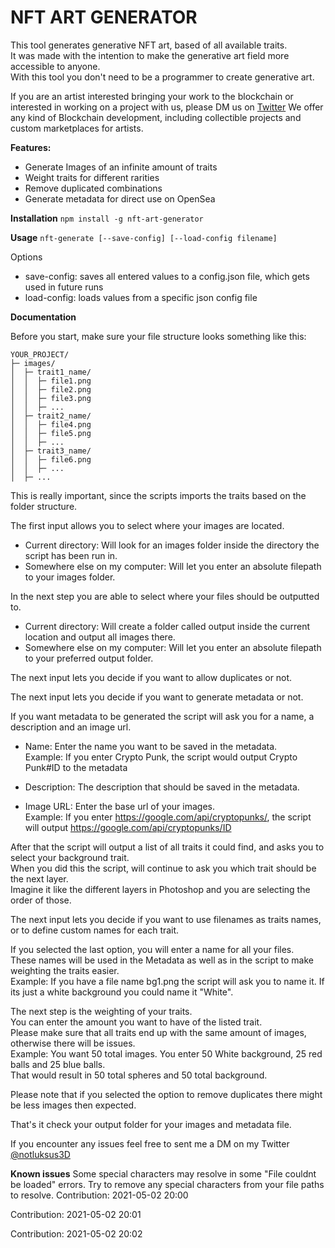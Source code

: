 # NFT ART GENERATOR
This tool generates generative NFT art, based of all available traits.  
It was made with the intention to make the generative art field more accessible to anyone.  
With this tool you don't need to be a programmer to create generative art.

If you are an artist interested bringing your work to the blockchain or interested in working on a project with us, please DM us on [Twitter](https://twitter.com/SphericonIO)
We offer any kind of Blockchain development, including collectible projects and custom marketplaces for artists.


**Features:**
* Generate Images of an infinite amount of traits
* Weight traits for different rarities
* Remove duplicated combinations
* Generate metadata for direct use on OpenSea

**Installation**
`npm install -g nft-art-generator`

**Usage**
`nft-generate [--save-config] [--load-config filename]` 

Options
  - save-config: saves all entered values to a config.json file, which gets used in future runs
  - load-config: loads values from a specific json config file

**Documentation**  

Before you start, make sure your file structure looks something like this:

```
YOUR_PROJECT/  
├─ images/  
│  ├─ trait1_name/  
│  │  ├─ file1.png  
│  │  ├─ file2.png  
│  │  ├─ file3.png  
│  │  ├─ ...  
│  ├─ trait2_name/  
│  │  ├─ file4.png  
│  │  ├─ file5.png  
│  │  ├─ ...  
│  ├─ trait3_name/  
│  │  ├─ file6.png  
│  │  ├─ ...  
│  ├─ ...  
```

This is really important, since the scripts imports the traits based on the folder structure.
 
The first input allows you to select where your images are located.  
* Current directory: Will look for an images folder inside the directory the script has been run in.    
* Somewhere else on my computer: Will let you enter an absolute filepath to your images folder.
  
In the next step you are able to select where your files should be outputted to.
* Current directory: Will create a folder called output inside the current location and output all images there.
* Somewhere else on my computer: Will let you enter an absolute filepath to your preferred output folder.  

The next input lets you decide if you want to allow duplicates or not.   

The next input lets you decide if you want to generate metadata or not.

If you want metadata to be generated the script will ask you for a name, a description and an image url.
* Name: Enter the name you want to be saved in the metadata.  
  Example: If you enter Crypto Punk, the script would output Crypto Punk#ID to the metadata


* Description: The description that should be saved in the metadata.


* Image URL: Enter the base url of your images.  
  Example: If you enter https://google.com/api/cryptopunks/, the script will output https://google.com/api/cryptopunks/ID

After that the script will output a list of all traits it could find, and asks you to select your background trait.  
When you did this the script, will continue to ask you which trait should be the next layer.  
Imagine it like the different layers in Photoshop and you are selecting the order of those.

The next input lets you decide if you want to use filenames as traits names, or to define custom names for each trait.  

If you selected the last option, you will enter a name for all your files.   
These names will be used in the Metadata as well as in the script to make weighting the traits easier.  
Example: If you have a file name bg1.png the script will ask you to name it. If its just a white background you could name it "White".

The next step is the weighting of your traits.  
You can enter the amount you want to have of the listed trait.  
Please make sure that all traits end up with the same amount of images, otherwise there will be issues.  
Example: You want 50 total images. You enter 50 White background, 25 red balls and 25 blue balls.  
That would result in 50 total spheres and 50 total background.

Please note that if you selected the option to remove duplicates there might be less images then expected.  

That's it check your output folder for your images and metadata file.

If you encounter any issues feel free to sent me a DM on my Twitter [@notluksus3D](https://twitter.com/notluksus3D)

**Known issues**
Some special characters may resolve in some "File couldnt be loaded" errors.
Try to remove any special characters from your file paths to resolve.
Contribution: 2021-05-02 20:00

Contribution: 2021-05-02 20:01

Contribution: 2021-05-02 20:02

